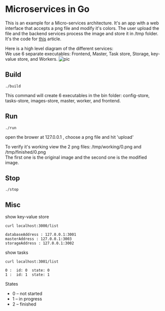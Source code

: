# Microservices in Go

This is an example for a Micro-services architecture. 
It's an app with a web interface that accepts a png file and modify it's colors. The user upload the file and the backend services process the image and store it in /tmp folder. It's the code for [this](https://jacobmartins.com/2016/03/14/web-app-using-microservices-in-go-part-1-design) article.

Here is a high level diagram of the different services:  
We use 6 separate executables: Frontend, Master, Task store, Storage, key-value store, and Workers.
![pic](https://www.lucidchart.com/publicSegments/view/cb49c63f-9256-47ae-a21a-18afa85cc4fd/image.png)

## Build
```
./build
```
This command will create 6 executables in the bin folder: config-store, tasks-store, images-store, master, worker, and frontend.

## Run
```
./run
```
open the brower at 127.0.0.1 , choose a png file and hit 'upload'

To verify it's working view the 2 png files: /tmp/working/0.png and /tmp/finished/0.png  
The first one is the original image and the second one is the modified image.

## Stop
```
./stop
```

## Misc

show key-value store
```
curl localhost:3000/list

databaseAddress : 127.0.0.1:3001
masterAddress : 127.0.0.1:3003
storageAddress : 127.0.0.1:3002
```

show tasks
```
curl localhost:3001/list

0 :  id: 0  state: 0
1 :  id: 1  state: 1
```

States

* 0 – not started
* 1 – in progress
* 2 – finished
